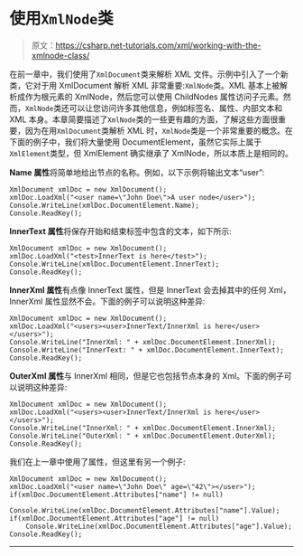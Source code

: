 # 使用`XmlNode`类

> 原文：<https://csharp.net-tutorials.com/xml/working-with-the-xmlnode-class/>

在前一章中，我们使用了`XmlDocument`类来解析 XML 文件。示例中引入了一个新类，它对于用 XmlDocument 解析 XML 非常重要:`XmlNode`类。XML 基本上被解析成作为根元素的 XmlNode，然后您可以使用 ChildNodes 属性访问子元素。然而，`XmlNode`类还可以让您访问许多其他信息，例如标签名、属性、内部文本和 XML 本身。本章简要描述了`XmlNode`类的一些更有趣的方面，了解这些方面很重要，因为在用`XmlDocument`类解析 XML 时，`XmlNode`类是一个非常重要的概念。在下面的例子中，我们将大量使用 DocumentElement，虽然它实际上属于`XmlElement`类型，但 XmlElement 确实继承了 XmlNode，所以本质上是相同的。

**Name 属性**将简单地给出节点的名称。例如，以下示例将输出文本“user”:

```
XmlDocument xmlDoc = new XmlDocument();
xmlDoc.LoadXml("<user name=\"John Doe\">A user node</user>");
Console.WriteLine(xmlDoc.DocumentElement.Name);
Console.ReadKey();
```

**InnerText 属性**将保存开始和结束标签中包含的文本，如下所示:

```
XmlDocument xmlDoc = new XmlDocument();
xmlDoc.LoadXml("<test>InnerText is here</test>");
Console.WriteLine(xmlDoc.DocumentElement.InnerText);
Console.ReadKey();
```

**InnerXml 属性**有点像 InnerText 属性，但是 InnerText 会去掉其中的任何 Xml，InnerXml 属性显然不会。下面的例子可以说明这种差异:

<input type="hidden" name="IL_IN_ARTICLE">

```
XmlDocument xmlDoc = new XmlDocument();
xmlDoc.LoadXml("<users><user>InnerText/InnerXml is here</user></users>");
Console.WriteLine("InnerXml: " + xmlDoc.DocumentElement.InnerXml);
Console.WriteLine("InnerText: " + xmlDoc.DocumentElement.InnerText);
Console.ReadKey();
```

**OuterXml 属性**与 InnerXml 相同，但是它也包括节点本身的 Xml。下面的例子可以说明这种差异:

```
XmlDocument xmlDoc = new XmlDocument();
xmlDoc.LoadXml("<users><user>InnerText/InnerXml is here</user></users>");
Console.WriteLine("InnerXml: " + xmlDoc.DocumentElement.InnerXml);
Console.WriteLine("OuterXml: " + xmlDoc.DocumentElement.OuterXml);
Console.ReadKey();
```

我们在上一章中使用了属性，但这里有另一个例子:

```
XmlDocument xmlDoc = new XmlDocument();
xmlDoc.LoadXml("<user name=\"John Doe\" age=\"42\"></user>");
if(xmlDoc.DocumentElement.Attributes["name"] != null)
    Console.WriteLine(xmlDoc.DocumentElement.Attributes["name"].Value);
if(xmlDoc.DocumentElement.Attributes["age"] != null)
    Console.WriteLine(xmlDoc.DocumentElement.Attributes["age"].Value);
Console.ReadKey();
```

* * *